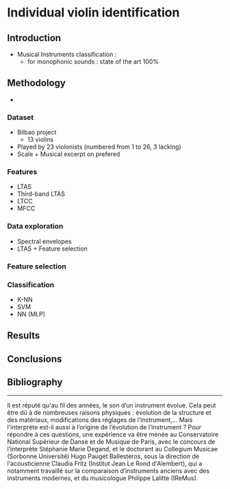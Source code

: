 # Individual violin identification

## Introduction
- Musical Instruments classification : 
    - for monophonic sounds : state of the art 100%

## Methodology
- 

### Dataset
- Bilbao project
    - 13 violins
- Played by 23 violonists (numbered from 1 to 26, 3 lacking)
- Scale + Musical excerpt on prefered

### Features
- LTAS
- Third-band LTAS
- LTCC
- MFCC

### Data exploration
- Spectral envelopes
- LTAS + Feature selection

### Feature selection

### Classification
- K-NN
- SVM
- NN (MLP)

## Results

## Conclusions

## Bibliography

-------------------


Il est réputé qu'au fil des années, le son d’un instrument évolue. Cela peut être dû à de nombreuses raisons physiques : évolution de la structure et des matériaux, modifications des réglages de l’instrument,... Mais l'interprète est-il aussi à l’origine de l’évolution de l’instrument ? 
Pour répondre à ces questions, une expérience va être menée au Conservatoire National Supérieur de Danse et de Musique de Paris, avec le concours de l’interprète Stéphanie Marie Degand, et le doctorant au Collegium Musicae (Sorbonne Université) Hugo Pauget Ballesteros, sous la direction de l'acousticienne Claudia Fritz (Institut Jean Le Rond d'Alembert), qui a notamment travaillé sur la comparaison d’instruments anciens avec des instruments modernes, et du musicologue Philippe Lalitte (IReMus).  